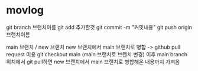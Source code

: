 # movlog

git branch 브랜치이름
git add 추가할것
git commit -m "커밋내용"
git push origin 브랜치이름

main 브랜치 / new 브랜치
new 브랜치에서 main 브랜치로 병합 -> github pull request 이용
git checkout main (main 브랜치로 브랜치 변경)
이후 main branch 위치에서 git pull하면 new 브랜치에서 main 브랜치로 병합해온 내용까지 가져옴